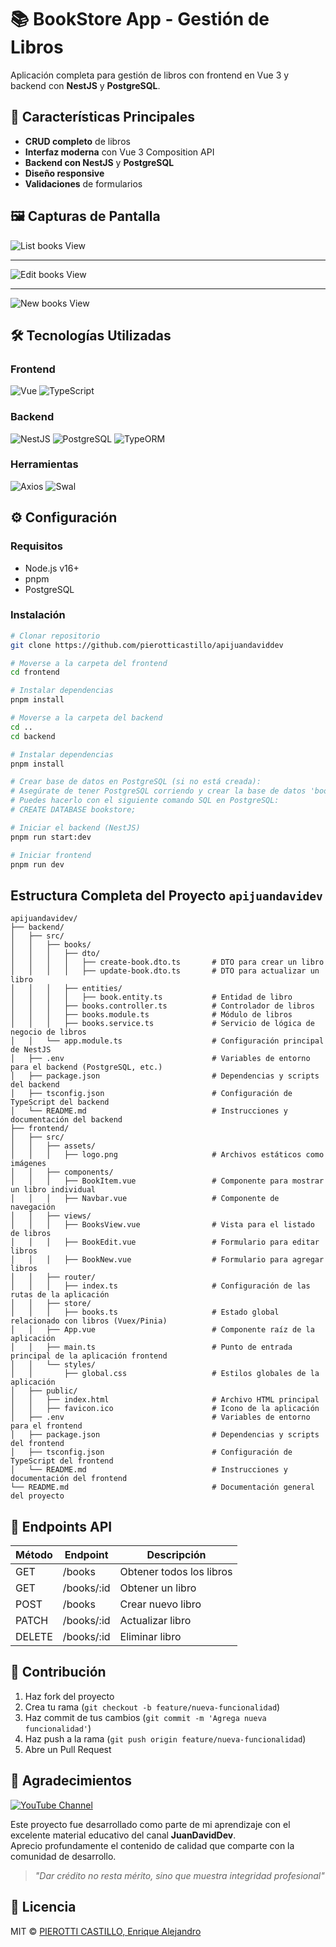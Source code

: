 # 📚 BookStore App - Gestión de Libros

Aplicación completa para gestión de libros con frontend en Vue 3 y backend con **NestJS** y **PostgreSQL**.

## 🚀 Características Principales

- **CRUD completo** de libros
- **Interfaz moderna** con Vue 3 Composition API
- **Backend con NestJS** y **PostgreSQL**
- **Diseño responsive**
- **Validaciones** de formularios

## 🖼️ Capturas de Pantalla

![List books View](/screenshots/listbooks.png)

---

![Edit books View](/screenshots/editbooks.png)

---

![New books View](/screenshots/newbooks.png)

## 🛠️ Tecnologías Utilizadas

### Frontend

![Vue](https://img.shields.io/badge/Vue.js-35495E?style=for-the-badge&logo=vuedotjs&logoColor=4FC08D)
![TypeScript](https://img.shields.io/badge/TypeScript-007ACC?style=for-the-badge&logo=typescript&logoColor=white)

### Backend

![NestJS](https://img.shields.io/badge/NestJS-E0234E?style=for-the-badge&logo=nestjs&logoColor=white)
![PostgreSQL](https://img.shields.io/badge/PostgreSQL-336791?style=for-the-badge&logo=postgresql&logoColor=white)
![TypeORM](https://img.shields.io/badge/TypeORM-20232A?style=for-the-badge&logo=typeorm&logoColor=white)

### Herramientas

![Axios](https://img.shields.io/badge/Axios-5A29E4?style=for-the-badge&logo=axios&logoColor=white)
![Swal](https://img.shields.io/badge/SweetAlert-1f6dcf?style=for-the-badge&logo=sweetalert&logoColor=white)

## ⚙️ Configuración

### Requisitos

- Node.js v16+
- pnpm
- PostgreSQL

### Instalación

```bash
# Clonar repositorio
git clone https://github.com/pierotticastillo/apijuandaviddev

# Moverse a la carpeta del frontend
cd frontend

# Instalar dependencias
pnpm install

# Moverse a la carpeta del backend
cd ..
cd backend

# Instalar dependencias
pnpm install

# Crear base de datos en PostgreSQL (si no está creada):
# Asegúrate de tener PostgreSQL corriendo y crear la base de datos 'bookstore'
# Puedes hacerlo con el siguiente comando SQL en PostgreSQL:
# CREATE DATABASE bookstore;

# Iniciar el backend (NestJS)
pnpm run start:dev

# Iniciar frontend
pnpm run dev
```
## Estructura Completa del Proyecto `apijuandavidev`

```
apijuandavidev/
├── backend/
│   ├── src/
│   │   ├── books/
│   │   │   ├── dto/
│   │   │   │   ├── create-book.dto.ts       # DTO para crear un libro
│   │   │   │   ├── update-book.dto.ts       # DTO para actualizar un libro
│   │   │   ├── entities/
│   │   │   │   ├── book.entity.ts           # Entidad de libro
│   │   │   ├── books.controller.ts          # Controlador de libros
│   │   │   ├── books.module.ts              # Módulo de libros
│   │   │   ├── books.service.ts             # Servicio de lógica de negocio de libros
│   │   └── app.module.ts                    # Configuración principal de NestJS
│   ├── .env                                 # Variables de entorno para el backend (PostgreSQL, etc.)
│   ├── package.json                         # Dependencias y scripts del backend
│   ├── tsconfig.json                        # Configuración de TypeScript del backend
│   └── README.md                            # Instrucciones y documentación del backend
├── frontend/
│   ├── src/
│   │   ├── assets/
│   │   │   ├── logo.png                     # Archivos estáticos como imágenes
│   │   ├── components/
│   │   │   ├── BookItem.vue                 # Componente para mostrar un libro individual
│   │   │   ├── Navbar.vue                   # Componente de navegación
│   │   ├── views/
│   │   │   ├── BooksView.vue                # Vista para el listado de libros
│   │   │   ├── BookEdit.vue                 # Formulario para editar libros
│   │   │   ├── BookNew.vue                  # Formulario para agregar libros
│   │   ├── router/
│   │   │   ├── index.ts                     # Configuración de las rutas de la aplicación
│   │   ├── store/
│   │   │   ├── books.ts                     # Estado global relacionado con libros (Vuex/Pinia)
│   │   ├── App.vue                          # Componente raíz de la aplicación
│   │   ├── main.ts                          # Punto de entrada principal de la aplicación frontend
│   │   └── styles/
│   │       ├── global.css                   # Estilos globales de la aplicación
│   ├── public/
│   │   ├── index.html                       # Archivo HTML principal
│   │   ├── favicon.ico                      # Icono de la aplicación
│   ├── .env                                 # Variables de entorno para el frontend
│   ├── package.json                         # Dependencias y scripts del frontend
│   ├── tsconfig.json                        # Configuración de TypeScript del frontend
│   └── README.md                            # Instrucciones y documentación del frontend
└── README.md                                # Documentación general del proyecto
```

## 📝 Endpoints API

| Método | Endpoint   | Descripción              |
| ------ | ---------- | ------------------------ |
| GET    | /books     | Obtener todos los libros |
| GET    | /books/:id | Obtener un libro         |
| POST   | /books     | Crear nuevo libro        |
| PATCH  | /books/:id | Actualizar libro         |
| DELETE | /books/:id | Eliminar libro           |

## 🌟 Contribución

1. Haz fork del proyecto
2. Crea tu rama (`git checkout -b feature/nueva-funcionalidad`)
3. Haz commit de tus cambios (`git commit -m 'Agrega nueva funcionalidad'`)
4. Haz push a la rama (`git push origin feature/nueva-funcionalidad`)
5. Abre un Pull Request

## 🙏 Agradecimientos


[![YouTube Channel](https://img.shields.io/badge/📺_JuanDavidDev-FF0000?style=for-the-badge&logo=youtube&logoColor=white)](https://www.youtube.com/@juandavid_dev)

Este proyecto fue desarrollado como parte de mi aprendizaje con el excelente material educativo del canal **JuanDavidDev**.  
Aprecio profundamente el contenido de calidad que comparte con la comunidad de desarrollo.

> *"Dar crédito no resta mérito, sino que muestra integridad profesional"*

## 📄 Licencia

MIT © [PIEROTTI CASTILLO, Enrique Alejandro](https://github.com/pierotticastillo)